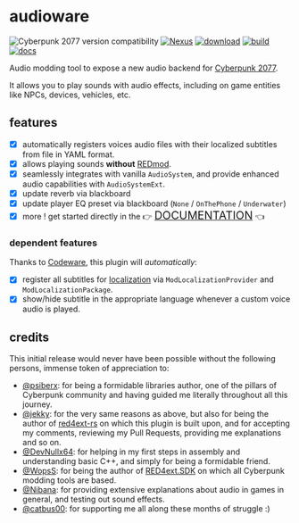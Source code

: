 # audioware

![Cyberpunk 2077 version compatibility](https://img.shields.io/badge/Cyberpunk_2077-patch_2.12a-yellow) [![Nexus](https://img.shields.io/badge/Nexus-Audioware-orange)](https://www.nexusmods.com/cyberpunk2077/mods/12001) [![download](https://img.shields.io/github/v/release/cyb3rpsych0s1s/audioware?display_name=tag&label=Download)](https://github.com/cyb3rpsych0s1s/audioware/releases/latest) [![build](https://github.com/cyb3rpsych0s1s/audioware/actions/workflows/quality.yml/badge.svg)](https://github.com/cyb3rpsych0s1s/audioware/actions) [![docs](https://github.com/cyb3rpsych0s1s/audioware/actions/workflows/pages.yml/badge.svg)][BOOK]

Audio modding tool to expose a new audio backend for [Cyberpunk 2077](https://www.cyberpunk.net/us/en/).

It allows you to play sounds with audio effects, including on game entities like NPCs, devices, vehicles, etc.

## features

- [x] automatically registers voices audio files with their localized subtitles from file in YAML format.
- [x] allows playing sounds **without** [REDmod](https://wiki.redmodding.org/cyberpunk-2077-modding/for-mod-creators/modding-tools/redmod/audio-modding#audio-modding-manually).
- [x] seamlessly integrates with vanilla `AudioSystem`, and provide enhanced audio capabilities with `AudioSystemExt`.
- [x] update reverb via blackboard
- [x] update player EQ preset via blackboard (`None` / `OnThePhone` / `Underwater`)
- [x] more ! get started directly in the 👉 [<span style="font-size:20px;">DOCUMENTATION</span>][BOOK] 👈

### dependent features

Thanks to [Codeware](https://github.com/psiberx/cp2077-codeware), this plugin will _automatically_:

- [x] register all subtitles for [localization](https://github.com/psiberx/cp2077-codeware/wiki#localization) via `ModLocalizationProvider` and `ModLocalizationPackage`.
- [x] show/hide subtitle in the appropriate language whenever a custom voice audio is played.

## credits

This initial release would never have been possible without the following persons, immense token of appreciation to:

- [@psiberx](https://github.com/psiberx): for being a formidable libraries author, one of the pillars of Cyberpunk community and having guided me literally throughout all this journey.
- [@jekky](https://github.com/jac3km4): for the very same reasons as above, but also for being the author of [red4ext-rs](https://github.com/jac3km4/red4ext-rs) on which this plugin is built upon, and for accepting my comments, reviewing my Pull Requests, providing me explanations and so on.
- [@DevNullx64](https://github.com/DevNullx64): for helping in my first steps in assembly and understanding basic C++, and simply for being a formidable friend.
- [@WopsS](https://github.com/WopsS): for being the author of [RED4ext.SDK](https://github.com/WopsS/RED4ext.SDK) on which all Cyberpunk modding tools are based.
- [@Nibana](https://linktr.ee/nibanamusic): for providing extensive explanations about audio in games in general, and testing out sound effects.
- [@catbus00](https://github.com/catbus00): for supporting me all along these months of struggle :)

[BOOK]: https://cyb3rpsych0s1s.github.io/audioware/
